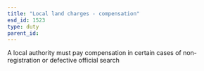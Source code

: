 ```yaml
---
title: "Local land charges - compensation"
esd_id: 1523
type: duty
parent_id:  
---
```


A local authority must pay compensation in certain cases of non-registration or defective official search

